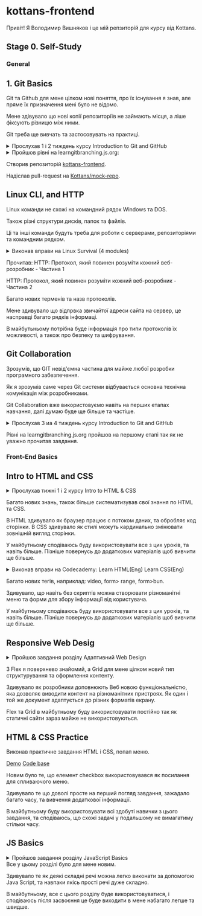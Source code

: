 # kottans-frontend

Привіт! Я Володимир Вишняков і це мій репзиторій для курсу від Kottans.

## Stage 0. Self-Study

### General
 
## 1. Git Basics

Git та Github для мене цілком нові поняття, про їх існування я знав, але пряме їх призначення мені було не відомо.

Мене здівувало що нові копії репозиторіїв не займають місця, а ліше фіксують різницю між ними.

Git треба ще вивчать та застосовувать на практиці.

<details>
  <summary>
  Прослухав 1 і 2 тиждень курсу Introduction to Git and GitHub
  </summary>
 
![Quiz](https://github.com/wwwowka/kottans-frontend/blob/main/git_basics/git-final.jpg)  
 
</details> 
<details>
  <summary>
Пройшов рівні на learngitbranching.js.org:
</summary>
 
![Quiz](https://github.com/wwwowka/kottans-frontend/blob/main/git_basics/git-learngitbranching-0.jpg)  
![Quiz](https://github.com/wwwowka/kottans-frontend/blob/main/git_basics/git-learngitbranching-1.jpg) 
 
</details>

Створив репозиторій [kottans-frontend](https://github.com/wwwowka/kottans-frontend).

Надіслав pull-request на [Kottans/mock-repo](https://github.com/kottans/mock-repo/pull/943).

## Linux CLI, and HTTP
Linux команди не схожі на командний рядок Windows та DOS.

Також різні структури дисків, папок та файлів.

Ці та інші команди будуть треба для роботи с серверами, репозиторіями та командним рядком.

<details>
  <summary>
  Виконав вправи на Linux Survival (4 modules)
  </summary>
 
![Quiz](https://github.com/wwwowka/kottans-frontend/blob/main/task_linux_cli/Quiz1.jpg)  
![Quiz](https://github.com/wwwowka/kottans-frontend/blob/main/task_linux_cli/Quiz2.jpg)  
![Quiz](https://github.com/wwwowka/kottans-frontend/blob/main/task_linux_cli/Quiz3.jpg)  
![Quiz](https://github.com/wwwowka/kottans-frontend/blob/main/task_linux_cli/Quiz4.jpg)  
  
</details> 

Прочитав:
HTTP: Протокол, який повинен розуміти кожний веб-розробник - Частина 1

HTTP: Протокол, який повинен розуміти кожний веб-розробник - Частина 2

Багато нових терменів та назв протоколів.

Мене здивувало що відпрвка звичайтої адреси сайта на сервер, це насправді багато рядків інформаці.

В майбутьньому потрібна буде інформація про типи протоколів їх можливості, а також про безпеку та шифрування.

## Git Collaboration

Зрозумів, що GIT невід'ємна частина для майже любої розробки програмного забезпечення.

Як я зрозумів саме через  Git системи відбувається основна технічна комунікація між розробниками.

Git Collaboration вже використовуємо навіть на перших етапах навчання, далі думаю буде ще більше та частіше.

<details>
  <summary>
  Прослухав 3 иа 4 тиждень курсу Introduction to Git and GitHub
  </summary>
 
![Quiz](https://github.com/wwwowka/kottans-frontend/blob/main/task_git_collaboration/week3.jpg)  
![Quiz](https://github.com/wwwowka/kottans-frontend/blob/main/task_git_collaboration/week4.jpg)  
 
</details> 

Рівні на learngitbranching.js.org пройшов на першому етапі так як не уважно прочитав завдання.

### Front-End Basics

## Intro to HTML and CSS

<details>
  <summary>
  Прослухав тижні 1 і 2 курсу Intro to HTML & CSS
  </summary>
 
![Quiz](https://github.com/wwwowka/kottans-frontend/blob/main/task_html_css_intro/week1.jpg)  
![Quiz](https://github.com/wwwowka/kottans-frontend/blob/main/task_html_css_intro/week2.jpg)  
 
</details> 

Багато нових знань, також більше систематизував свої знання по HTML та CSS.

В HTML здивувало як браузер працює с потоком даних, та обробляє код сторінки. В CSS здивувало як стилі можуть кардинально змінювати зовнішній вигляд сторінки.

У майбутньому сподіваюсь буду використовувати все з цих уроків, та навіть більше. Пізніше повернусь до додаткових матеріалів щоб вивчити ще більше.

<details>
  <summary>
  Виконав вправи на Codecademy: Learn HTML(Eng) Learn CSS(Eng)
  </summary>
 
![Quiz](https://github.com/wwwowka/kottans-frontend/blob/main/task_html_css_intro/html.jpg)  
![Quiz](https://github.com/wwwowka/kottans-frontend/blob/main/task_html_css_intro/css.jpg)  
 
</details> 

Багато нових тегів, наприклад:  video, form> range,  form>bun.

Здивувало, що навіть без скриптів  можна створювати різноманітні меню та форми для збору інформації від користувача.

У майбутньому сподіваюсь буду використовувати все з цих уроків, та навіть більше. Пізніше повернусь до додаткових матеріалів щоб вивчити ще більше.

## Responsive Web Desig

<details>
  <summary>
  Пройшов завдання розділу Адаптивний Web Design
  </summary>
 
![Quiz](https://github.com/wwwowka/kottans-frontend/blob/main/task_responsive_web_design/flex.jpg)  
![Quiz](https://github.com/wwwowka/kottans-frontend/blob/main/task_responsive_web_design/grid.jpg)  
 
</details> 

З Flex я поверхнево знайомий, а Grid для мене цілком новий тип структурування та оформлення контенту.

Здивувало як розробники доповнюють Веб новою функціональністю, яка дозволяє виводити контент на різноманітних пристроях. Як один і той же документ адаптується до різних форматів екрану.

Flex та Grid  в майбутньому буду використовувати постійно так як статичні сайти зараз майже не використовуються.

## HTML & CSS Practice

Виконав практичне завдання HTML і CSS, попап меню.

[Demo](https://wwwowka.github.io/HTML-CSS-Popup/) 
[Code base](https://github.com/wwwowka/HTML-CSS-Popup)

Новим було те, що елемент checkbox використовувався як посилання для спливаючого меню.

Здивувало те що доволі просте на перший погляд завдання, зажадало багато часу, та вивчення додаткової інформації.  

В майбутньому буду використовувати всі здобуті навички з цього завдання, та сподіваюсь, що схожі задачі у подальшому не вимагатиму стільки часу.

## JS Basics
<details>
  <summary>
  Пройшов завдання розділу JavaScript Basics
  </summary>
 
![Quiz](https://github.com/wwwowka/kottans-frontend/blob/main/task_js_basics/week4.jpg) 
![Quiz](https://github.com/wwwowka/kottans-frontend/blob/main/task_js_basics/week5.jpg) 
![Quiz](https://github.com/wwwowka/kottans-frontend/blob/main/task_js_basics/freecodecamp.jpg) 
![Quiz](https://github.com/wwwowka/kottans-frontend/blob/main/task_js_basics/freecodecampBasicAlgorithm.jpg) 
![Quiz](https://github.com/wwwowka/kottans-frontend/blob/main/task_js_basics/freecodecampBasicDataStr.jpg) 
![Quiz](https://github.com/wwwowka/kottans-frontend/blob/main/task_js_basics/freecodecampES6.jpg) 
![Quiz](https://github.com/wwwowka/kottans-frontend/blob/main/task_js_basics/freecodecampFunctionalProgramming.jpg) 
![Quiz](https://github.com/wwwowka/kottans-frontend/blob/main/task_js_basics/freecodecampIntermediateAlgorithm.jpg) 
</details> 
Все у цьому розділі було для мене новим.

Здивувало те як деякі складні речі можна легко виконати за допомогою Java Script, та навпаки якісь прості речі дуже складно.

В майбутньому, все с цього розділу буде використовуватися, і сподіваюсь після засвоєння це буде виходити в мене набагато легше та швидше.


